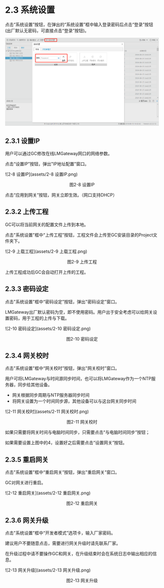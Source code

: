 # 2.3 系统设置

点击“系统设置”按钮，在弹出的“系统设置”框中输入登录密码后点击“登录”按钮(出厂默认无密码，可直接点击“登录”按钮)。

![系统设置](assets/系统设置.png)



## 2.3.1 设置IP

用户可以通过GC修改在线LMGateway网口的网络参数。 

点击“设置IP”按钮，弹出"IP地址配置"窗口。

![2-8 设置IP](assets/2-8 设置IP.png)

<center>图2-8 设置IP</center>

点击“应用到网关”按钮，网关立即生效。（网口支持DHCP）




## 2.3.2 上传工程

GC可以将当前网关的配置文件上传到本地。 

点击"系统设置"框中“上传工程”按钮，工程文件会上传至GC安装目录的Project文件夹下。

![2-9 上载工程](assets/2-9 上载工程.png)

<center>图2-9 上传工程</center>


上传工程成功后GC会自动打开上传的工程。



## 2.3.3 密码设定

点击"系统设置"框中“密码设定”按钮，弹出"密码设定"窗口。

LMGateway出厂默认密码为空，即不使用密码。用户出于安全考虑可以给网关设置密码，用于工程的上传与下载。

![2-10 密码设定](assets/2-10 密码设定.png)

<center>图2-10 密码设定</center>



## 2.3.4 网关校时

点击"系统设置"框中“网关校时”按钮，弹出"网关校时"窗口。

用户可将LMGateway与时间源同步时间，也可以将LMGateway作为一个NTP服务器，同步给其他设备。

- 网关根据同步周期与NTP服务器同步时间 
- 将网关设置为一个时间同步源，其他设备可以与这台网关同步时间

![2-11 网关校时](assets/2-11 网关校时.png)

<center>图2-11 网关校时</center>


如果只需要将网关时间与电脑时间同步，只需要点击“与电脑时间同步”按钮； 

如果需要设置上图中的4，设置好之后需要点击“设置网关”按钮。 



## 2.3.5 重启网关

点击"系统设置"框中“重启网关”按钮，弹出"重启网关"窗口。

GC对网关进行重启。

![2-12 重启网关](assets/2-12 重启网关.png)

<center>图2-12 重启网关</center>




## 2.3.6 网关升级

点击"系统设置"框中“开发者模式”选项卡，输入厂家密码。

建议用户不要随意点击，需要进行网关升级时请先联系厂家。 

在升级过程中请不要操作GC和网关，在升级结束时会在系统日志中输出相应的信息。

![2-13 网关升级](assets/2-13 网关升级.png)

<center>图2-13 网关升级</center>





